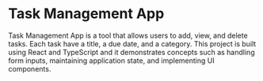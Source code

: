 # Task Management App

Task Management App is a tool that allows users to add,
view, and delete tasks. Each task have a title, a due date, and a category. This project is
built using React and TypeScript and it demonstrates concepts such as handling form inputs,
maintaining application state, and implementing UI components.